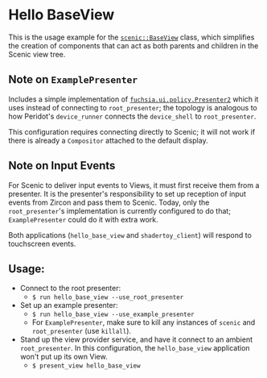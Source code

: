 # Hello BaseView

This is the usage example for the
[`scenic::BaseView`](https://fuchsia.googlesource.com/garnet/+/master/public/lib/ui/base_view/cpp/base_view.h)
class, which simplifies the creation of components that can act as both parents
and children in the Scenic view tree.

## Note on `ExamplePresenter`

Includes a simple implementation of
[`fuchsia.ui.policy.Presenter2`](https://fuchsia.googlesource.com/garnet/+/master/public/fidl/fuchsia.ui.policy/presenter.fidl)
which it uses instead of connecting to `root_presenter`; the topology is
analogous to how Peridot's `device_runner` connects the `device_shell` to
`root_presenter`.

This configuration requires connecting directly to Scenic; it will not work if
there is already a `Compositor` attached to the default display.

## Note on Input Events

For Scenic to deliver input events to Views, it must first receive them from a
presenter. It is the presenter's responsibility to set up reception of input
events from Zircon and pass them to Scenic. Today, only the `root_presenter`'s
implementation is currently configured to do that; `ExamplePresenter` could do
it with extra work.

Both applications (`hello_base_view` and `shadertoy_client`) will respond to
touchscreen events.

## Usage:

*   Connect to the root presenter:
    *   `$ run hello_base_view --use_root_presenter`
*   Set up an example presenter:
    *   `$ run hello_base_view --use_example_presenter`
    *   For `ExamplePresenter`, make sure to kill any instances of `scenic` and
        `root_presenter` (use `killall`).
*   Stand up the view provider service, and have it connect to an ambient
    `root_presenter`. In this configuration, the `hello_base_view` application
    won't put up its own View.
    *   `$ present_view hello_base_view`

